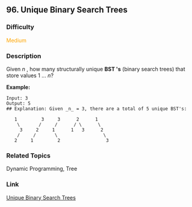 ## 96. Unique Binary Search Trees
### Difficulty

 <font color=orange>Medium</font>

### Description

Given _n_ , how many structurally unique **BST 's** (binary search trees) that
store values 1 ...  _n_?

**Example:**
            Input: 3    Output: 5    ## Explanation: Given _n_ = 3, there are a total of 5 unique BST's:           1         3     3      2      1        \       /     /      / \      \         3     2     1      1   3      2        /     /       \                 \       2     1         2                 3    


### Related Topics

Dynamic Programming, Tree


### Link
[Unique Binary Search Trees](https://leetcode.com/problems/unique-binary-search-trees)
